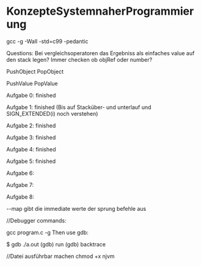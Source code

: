 # KonzepteSystemnaherProgrammierung

gcc -g -Wall -std=c99 -pedantic

Questions: Bei vergleichsoperatoren das Ergebniss als einfaches value auf den stack legen?
           Immer checken ob objRef oder number?

PushObject PopObject

PushValue PopValue

Aufgabe 0: finished

Aufgabe 1: finished (Bis auf Stacküber- und unterlauf und SIGN_EXTENDED(i) noch verstehen)

Aufgabe 2: finished 

Aufgabe 3: finished 

Aufgabe 4: finished

Aufgabe 5: finished

Aufgabe 6:

Aufgabe 7:

Aufgabe 8:

--map gibt die immediate werte der sprung befehle aus

//Debugger commands:

gcc program.c -g
Then use gdb:

$ gdb ./a.out
(gdb) run
<segfault happens here>
(gdb) backtrace
<offending code is shown here>

//Datei ausführbar machen
chmod +x njvm